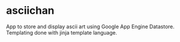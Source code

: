 # asciichan
App to store and display ascii art using Google App Engine Datastore. Templating done with jinja template language.

<p align="center">
  <img src="https://github.com/Ibracadabra05/asciichan/blob/master/asciichan.png>
</p>
